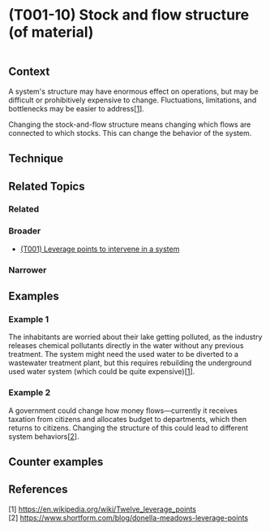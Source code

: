 # (T001-10) Stock and flow structure (of material) 

<image>

## Context

A system's structure may have enormous effect on operations, but may be difficult or prohibitively expensive to change. Fluctuations, limitations, and bottlenecks may be easier to address[[1](#1)].

Changing the stock-and-flow structure means changing which flows are connected to which stocks. This can change the behavior of the system.

## Technique


## Related Topics

### Related

### Broader

* [(T001) Leverage points to intervene in a system](../(T001)%20Leverage%20points%20to%20intervene%20in%20a%20system/README.md)

### Narrower


## Examples

### Example 1

The inhabitants are worried about their lake getting polluted, as the industry releases chemical pollutants directly in the water without any previous treatment. The system might need the used water to be diverted to a wastewater treatment plant, but this requires rebuilding the underground used water system (which could be quite expensive)[[1](#1)].

### Example 2

A government could change how money flows—currently it receives taxation from citizens and allocates budget to departments, which then returns to citizens. Changing the structure of this could lead to different system behaviors[[2](#2)].

## Counter examples

<links to counter-examples>

## References

<a name="1" />[1] https://en.wikipedia.org/wiki/Twelve_leverage_points  
<a name="2" />[2] https://www.shortform.com/blog/donella-meadows-leverage-points
